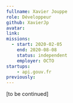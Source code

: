 ```yaml
---
fullname: Xavier Jouppe
role: Développeur
github: XavierJp
avatar:
link:
missions:
  - start: 2020-02-05
    end: 2020-08-08
    status: independent
    employer: OCTO
startups:
    - api.gouv.fr
previously:
---
```


[to be continued]
